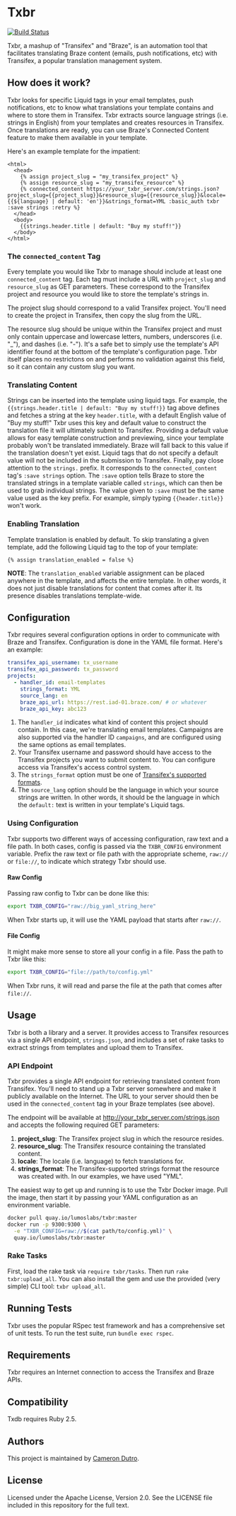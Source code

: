 Txbr
====

[![Build Status](https://travis-ci.org/lumoslabs/txbr.svg?branch=master)](https://travis-ci.org/lumoslabs/txbr)

Txbr, a mashup of "Transifex" and "Braze", is an automation tool that facilitates translating Braze content (emails, push notifications, etc) with Transifex, a popular translation management system.

How does it work?
---

Txbr looks for specific Liquid tags in your email templates, push notifications, etc to know what translations your template contains and where to store them in Transifex. Txbr extracts source language strings (i.e. strings in English) from your templates and creates resources in Transifex. Once translations are ready, you can use Braze's Connected Content feature to make them available in your template.

Here's an example template for the impatient:

```liquid
<html>
  <head>
    {% assign project_slug = "my_transifex_project" %}
    {% assign resource_slug = "my_transifex_resource" %}
    {% connected_content https://your_txbr_server.com/strings.json?project_slug={{project_slug}}&resource_slug={{resource_slug}}&locale={{${language} | default: 'en'}}&strings_format=YML :basic_auth txbr :save strings :retry %}
  </head>
  <body>
    {{strings.header.title | default: "Buy my stuff!"}}
  </body>
</html>
```

### The `connected_content` Tag

Every template you would like Txbr to manage should include at least one `connected_content` tag. Each tag must include a URL with `project_slug` and `resource_slug` as GET parameters. These correspond to the Transifex project and resource you would like to store the template's strings in.

The project slug should correspond to a valid Transifex project. You'll need to create the project in Transifex, then copy the slug from the URL.

The resource slug should be unique within the Transifex project and must only contain uppercase and lowercase letters, numbers, underscores (i.e. "\_"), and dashes (i.e. "-"). It's a safe bet to simply use the template's API identifier found at the bottom of the template's configuration page. Txbr itself places no restrictons on and performs no validation against this field, so it can contain any custom slug you want.

### Translating Content

Strings can be inserted into the template using liquid tags. For example, the `{{strings.header.title | default: "Buy my stuff!}}` tag above defines and fetches a string at the key `header.title`, with a default English value of "Buy my stuff!" Txbr uses this key and default value to construct the translation file it will ultimately submit to Transifex. Providing a default value allows for easy template construction and previewing, since your template probably won't be translated immediately. Braze will fall back to this value if the translation doesn't yet exist. Liquid tags that do not specify a default value will not be included in the submission to Transifex. Finally, pay close attention to the `strings.` prefix. It corresponds to the `connected_content` tag's `:save strings` option. The `:save` option tells Braze to store the translated strings in a template variable called `strings`, which can then be used to grab individual strings. The value given to `:save` must be the same value used as the key prefix. For example, simply typing `{{header.title}}` won't work.

### Enabling Translation

Template translation is enabled by default. To skip translating a given template, add the following Liquid tag to the top of your template:

```liquid
{% assign translation_enabled = false %}
```

**NOTE**: The `translation_enabled` variable assignment can be placed anywhere in the template, and affects the entire template. In other words, it does not just disable translations for content that comes after it. Its presence disables translations template-wide.

Configuration
---

Txbr requires several configuration options in order to communicate with Braze and Transifex. Configuration is done in the YAML file format. Here's an example:

```yaml
transifex_api_username: tx_username
transifex_api_password: tx_password
projects:
  - handler_id: email-templates
    strings_format: YML
    source_lang: en
    braze_api_url: https://rest.iad-01.braze.com/ # or whatever
    braze_api_key: abc123

```

1. The `handler_id` indicates what kind of content this project should contain. In this case, we're translating email templates. Campaigns are also supported via the handler ID `campaigns`, and are configured using the same options as email templates.
2. Your Transifex username and password should have access to the Transifex projects you want to submit content to. You can configure access via Transifex's access control system.
3. The `strings_format` option must be one of [Transifex's supported formats](https://docs.transifex.com/formats/introduction).
4. The `source_lang` option should be the language in which your source strings are written. In other words, it should be the language in which the `default:` text is written in your template's Liquid tags.

### Using Configuration

Txbr supports two different ways of accessing configuration, raw text and a file path. In both cases, config is passed via the `TXBR_CONFIG` environment variable. Prefix the raw text or file path with the appropriate scheme, `raw://` or `file://`, to indicate which strategy Txbr should use.

#### Raw Config

Passing raw config to Txbr can be done like this:

```bash
export TXBR_CONFIG="raw://big_yaml_string_here"
```

When Txbr starts up, it will use the YAML payload that starts after `raw://`.

#### File Config

It might make more sense to store all your config in a file. Pass the path to Txbr like this:

```bash
export TXBR_CONFIG="file://path/to/config.yml"
```

When Txbr runs, it will read and parse the file at the path that comes after `file://`.

Usage
---

Txbr is both a library and a server. It provides access to Transifex resources via a single API endpoint, `strings.json`, and includes a set of rake tasks to extract strings from templates and upload them to Transifex.

### API Endpoint

Txbr provides a single API endpoint for retrieving translated content from Transifex. You'll need to stand up a Txbr server somewhere and make it publicly available on the Internet. The URL to your server should then be used in the `connected_content` tag in your Braze templates (see above).

The endpoint will be available at http://your_txbr_server.com/strings.json and accepts the following required GET parameters:

1. **project_slug**: The Transifex project slug in which the resource resides.
2. **resource_slug**: The Transifex resource containing the translated content.
3. **locale**: The locale (i.e. language) to fetch translations for.
4. **strings_format**: The Transifex-supported strings format the resource was created with. In our examples, we have used "YML".

The easiest way to get up and running is to use the Txbr Docker image. Pull the image, then start it by passing your YAML configuration as an environment variable.

```bash
docker pull quay.io/lumoslabs/txbr:master
docker run -p 9300:9300 \
  -e "TXBR_CONFIG=raw://$(cat path/to/config.yml)" \
  quay.io/lumoslabs/txbr:master
```

### Rake Tasks

First, load the rake task via `require txbr/tasks`. Then run `rake txbr:upload_all`. You can also install the gem and use the provided (very simple) CLI tool: `txbr upload_all`.

Running Tests
---

Txbr uses the popular RSpec test framework and has a comprehensive set of unit tests. To run the test suite, run `bundle exec rspec`.

Requirements
---

Txbr requires an Internet connection to access the Transifex and Braze APIs.

Compatibility
---

Txdb requires Ruby 2.5.

Authors
---

This project is maintained by [Cameron Dutro](https://github.com/camertron).

License
---

Licensed under the Apache License, Version 2.0. See the LICENSE file included in this repository for the full text.
